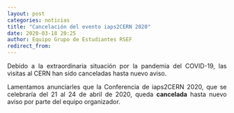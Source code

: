 ```yaml
---
layout: post
categories: noticias
title: "Cancelación del evento iaps2CERN 2020"
date: 2020-03-18 20:25
author: Equipo Grupo de Estudiantes RSEF
redirect_from:
---
```


<p style="text-align: justify">
  Debido a la extraordinaria situación por la pandemia del COVID-19, las visitas al CERN han sido canceladas hasta nuevo aviso.
</p>

<p style="text-align: justify">
  Lamentamos anunciarles que la Conferencia de iaps2CERN 2020, que se celebraría del 21 al 24 de abril de 2020, queda <b>cancelada</b> hasta nuevo aviso por parte del equipo organizador.
</p>
